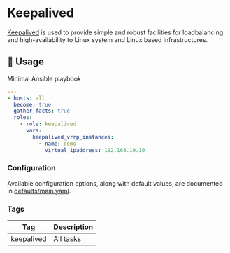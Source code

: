 # Keepalived

[Keepalived](https://www.keepalived.org/index.html) is used to provide simple and robust facilities for loadbalancing and high-availability to Linux system and Linux based infrastructures.

## 🚀 Usage

Minimal Ansible playbook

```yaml
---
- hosts: all
  become: true
  gather_facts: true
  roles:
    - role: keepalived
      vars:
        keepalived_vrrp_instances:
          - name: demo
            virtual_ipaddress: 192.168.10.10
```

### Configuration

Available configuration options, along with default values, are documented in [defaults/main.yaml](defaults/main.yaml).

### Tags

| Tag | Description |
| --- | ----------- |
| keepalived | All tasks |
